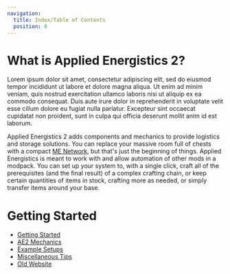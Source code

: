 ```yaml
---
navigation:
  title: Index/Table of Contents
  position: 0
---
```

# What is Applied Energistics 2?

<ItemImage id="certus_quartz_dust" scale="3" float="left" /> Lorem ipsum dolor sit amet, consectetur adipiscing elit, sed do eiusmod tempor incididunt ut labore et dolore magna aliqua. Ut enim ad minim veniam, quis nostrud exercitation ullamco laboris nisi ut aliquip ex ea commodo consequat. Duis aute irure dolor in reprehenderit in voluptate velit esse cillum dolore eu fugiat nulla pariatur. Excepteur sint occaecat cupidatat non proident, sunt in culpa qui officia deserunt mollit anim id est laborum.

<BlockImage id="inscriber" zoom="1" perspective="isometric-north-west" /> 
<BlockImage id="inscriber" zoom="1" perspective="isometric-north-east" />

<ItemImage id="certus_quartz_dust" scale="4" />

<BlockImage id="inscriber" zoom="1" />

<BlockImage id="inscriber" zoom="2" />

<BlockImage id="inscriber" zoom="4" />

Applied Energistics 2 adds components and mechanics to provide logistics and storage solutions. You can replace your
massive room full of chests with a compact [ME Network](features/me-network.md), but that's just the beginning of things.
Applied Energistics is meant to work with and allow automation of other mods in a modpack. You can set up your system to,
with a single click, craft all of the prerequisites (and the final result) of a complex crafting chain, or keep certain
quantities of items in stock, crafting more as needed, or simply transfer items around your base.

# Getting Started

- [Getting Started](getting-started.md)
- [AE2 Mechanics](ae2-mechanics/ae2-mechanics-index.md)
- [Example Setups](example-setups/example-setups-index.md)
- [Miscellaneous Tips](miscellaneous-tips.md)
- [Old Website](./website/index.md)